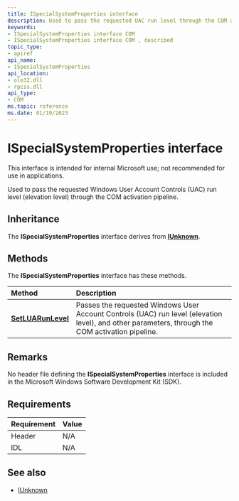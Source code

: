 ```yaml
---
title: ISpecialSystemProperties interface
description: Used to pass the requested UAC run level through the COM activation pipeline.
keywords:
- ISpecialSystemProperties interface COM
- ISpecialSystemProperties interface COM , described
topic_type:
- apiref
api_name:
- ISpecialSystemProperties
api_location:
- ole32.dll
- rpcss.dll
api_type:
- COM
ms.topic: reference
ms.date: 01/19/2023
---
```


# ISpecialSystemProperties interface

This interface is intended for internal Microsoft use; not recommended for use in applications.

Used to pass the requested Windows User Account Controls (UAC) run level (elevation level) through the COM activation pipeline.

## Inheritance

The **ISpecialSystemProperties** interface derives from [**IUnknown**](/windows/win32/api/unknwn/nn-unknwn-iunknown).

## Methods

The **ISpecialSystemProperties** interface has these methods.

| Method | Description |
|:-|:-|
| [**SetLUARunLevel**](nf-immact-ispecialsystemproperties-setluarunlevel.md) | Passes the requested Windows User Account Controls (UAC) run level (elevation level), and other parameters, through the COM activation pipeline. |

## Remarks

No header file defining the **ISpecialSystemProperties** interface is included in the Microsoft Windows Software Development Kit (SDK).

## Requirements

| Requirement | Value |
|-|-|
| Header | N/A |
| IDL | N/A |

## See also

* [IUnknown](/windows/win32/api/unknwn/nn-unknwn-iunknown)
